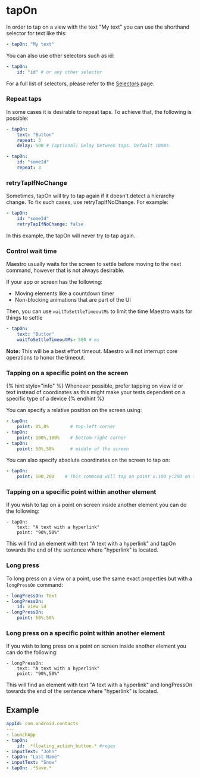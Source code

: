 # tapOn

In order to tap on a view with the text "My text" you can use the shorthand selector for text like this:

```yaml
- tapOn: "My text"
```

You can also use other selectors such as id:

```yaml
- tapOn:
    id: "id" # or any other selector
```

For a full list of selectors, please refer to the [Selectors](../selectors.md) page.

### Repeat taps

In some cases it is desirable to repeat taps. To achieve that, the following is possible:

```yaml
- tapOn:
    text: "Button"
    repeat: 3
    delay: 500 # (optional) Delay between taps. Default 100ms

- tapOn:
    id: "someId"
    repeat: 3
```


### retryTapIfNoChange

Sometimes, tapOn will try to tap again if it doesn't detect a hierarchy change. To fix such cases, use retryTapIfNoChange. For example:

```yaml
- tapOn:
    id: "someId"
    retryTapIfNoChange: false
```

In this example, the tapOn will never try to tap again.



### Control wait time

Maestro usually waits for the screen to settle before moving to the next command, however that is not always desirable.

If your app or screen has the following:

* Moving elements like a countdown timer
* Non-blocking animations that are part of the UI

Then, you can use `waitToSettleTimeoutMs` to limit the time Maestro waits for things to settle

```yaml
- tapOn:
    text: "Button"
    waitToSettleTimeoutMs: 500 # ms
```

**Note:** This will be a best effort timeout. Maestro will not interrupt core operations to honor the timeout.

### Tapping on a specific point on the screen

{% hint style="info" %}
Whenever possible, prefer tapping on view id or text instead of coordinates as this might make your tests dependent on a specific type of a device
{% endhint %}

You can specify a relative position on the screen using:

```yaml
- tapOn:
    point: 0%,0%        # top-left corner
- tapOn:
    point: 100%,100%    # bottom-right corner
- tapOn:
    point: 50%,50%      # middle of the screen
```

You can also specify absolute coordinates on the screen to tap on:

```yaml
- tapOn:
    point: 100,200    # This command will tap on point x:100 y:200 on the screen (in pixels)
```

### Tapping on a specific point within another element

If you wish to tap on a point on screen inside another element you can do the following:

```
- tapOn:
    text: "A text with a hyperlink"
    point: "90%,50%"
```

This will find an element with text "A text with a hyperlink" and tapOn towards the end of the sentence where "hyperlink" is located.

### Long press

To long press on a view or a point, use the same exact properties but with a `longPressOn` command:

```yaml
- longPressOn: Text
- longPressOn:
    id: view_id
- longPressOn:
    point: 50%,50%
```

### Long press on a specific point within another element

If you wish to long press on a point on screen inside another element you can do the following:

```
- longPressOn:
    text: "A text with a hyperlink"
    point: "90%,50%"
```

This will find an element with text "A text with a hyperlink" and longPressOn towards the end of the sentence where "hyperlink" is located.

## Example

```yaml
appId: com.android.contacts
---
- launchApp
- tapOn:
    id: .*floating_action_button.* #regex
- inputText: "John"
- tapOn: "Last Name"
- inputText: "Snow"
- tapOn: .*Save.*
```
